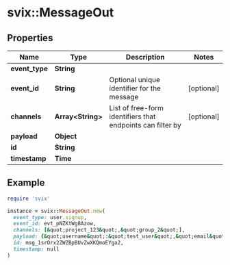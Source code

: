 # svix::MessageOut

## Properties

| Name | Type | Description | Notes |
| ---- | ---- | ----------- | ----- |
| **event_type** | **String** |  |  |
| **event_id** | **String** | Optional unique identifier for the message | [optional] |
| **channels** | **Array&lt;String&gt;** | List of free-form identifiers that endpoints can filter by | [optional] |
| **payload** | **Object** |  |  |
| **id** | **String** |  |  |
| **timestamp** | **Time** |  |  |

## Example

```ruby
require 'svix'

instance = svix::MessageOut.new(
  event_type: user.signup,
  event_id: evt_pNZKtWg8Azow,
  channels: [&quot;project_123&quot;,&quot;group_2&quot;],
  payload: {&quot;username&quot;:&quot;test_user&quot;,&quot;email&quot;:&quot;test@example.com&quot;},
  id: msg_1srOrx2ZWZBpBUvZwXKQmoEYga2,
  timestamp: null
)
```

